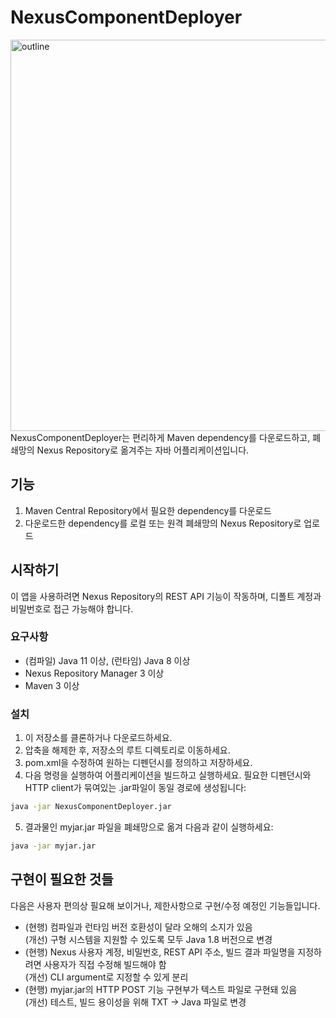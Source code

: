 # NexusComponentDeployer
<img width="626" alt="outline" src="https://user-images.githubusercontent.com/52403430/233814648-66beb5a7-0a34-4a16-9e7e-d8669fa5b6fd.png">
NexusComponentDeployer는 편리하게 Maven dependency를 다운로드하고, 폐쇄망의 Nexus Repository로 옮겨주는 자바 어플리케이션입니다.

## 기능

1. Maven Central Repository에서 필요한 dependency를 다운로드
2. 다운로드한 dependency를 로컬 또는 원격 폐쇄망의 Nexus Repository로 업로드

## 시작하기

이 앱을 사용하려면 Nexus Repository의 REST API 기능이 작동하며, 디폴트 계정과 비밀번호로 접근 가능해야 합니다.

### 요구사항

- (컴파일) Java 11 이상, (런타임) Java 8 이상
- Nexus Repository Manager 3 이상
- Maven 3 이상

### 설치

1. 이 저장소를 클론하거나 다운로드하세요.
2. 압축을 해제한 후, 저장소의 루트 디렉토리로 이동하세요.
3. pom.xml을 수정하여 원하는 디펜던시를 정의하고 저장하세요.
4. 다음 명령을 실행하여 어플리케이션을 빌드하고 실행하세요. 필요한 디펜던시와 HTTP client가 묶여있는 .jar파일이 동일 경로에 생성됩니다:
```bash
java -jar NexusComponentDeployer.jar
```
5. 결과물인 myjar.jar 파일을 폐쇄망으로 옮겨 다음과 같이 실행하세요:
```bash
java -jar myjar.jar
```

## 구현이 필요한 것들

다음은 사용자 편의상 필요해 보이거나, 제한사항으로 구현/수정 예정인 기능들입니다.

- (현행) 컴파일과 런타임 버전 호환성이 달라 오해의 소지가 있음  
(개선) 구형 시스템을 지원할 수 있도록 모두 Java 1.8 버전으로 변경
- (현행) Nexus 사용자 계정, 비밀번호, REST API 주소, 빌드 결과 파일명을 지정하려면 사용자가 직접 수정해 빌드해야 함  
(개선) CLI argument로 지정할 수 있게 분리
- (현행) myjar.jar의 HTTP POST 기능 구현부가 텍스트 파일로 구현돼 있음  
(개선) 테스트, 빌드 용이성을 위해 TXT -> Java 파일로 변경
